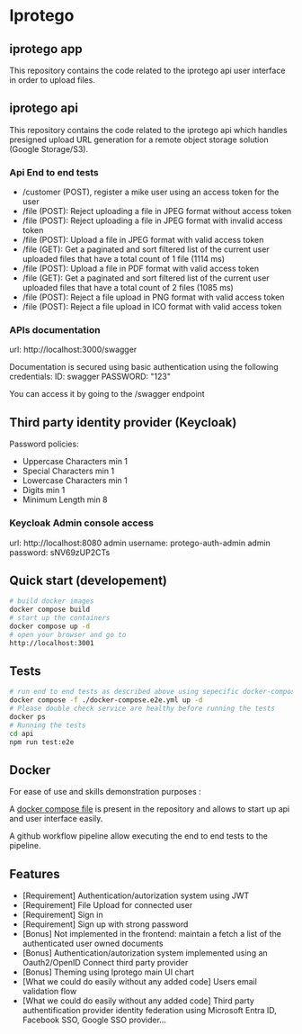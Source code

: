 # Iprotego

## iprotego app

This repository contains the code related to the iprotego api user interface in order to upload files.

## iprotego api

This repository contains the code related to the iprotego api which handles presigned upload URL generation for a remote object storage solution (Google Storage/S3).

### Api End to end tests

- /customer (POST), register a mike user using an access token for the user
- /file (POST): Reject uploading a file in JPEG format without access token
- /file (POST): Reject uploading a file in JPEG format with invalid access token
- /file (POST): Upload a file in JPEG format with valid access token
- /file (GET): Get a paginated and sort filtered list of the current user uploaded files that have a total count of 1 file (1114 ms)
- /file (POST): Upload a file in PDF format with valid access token
- /file (GET): Get a paginated and sort filtered list of the current user uploaded files that have a total count of 2 files (1085 ms)
- /file (POST): Reject a file upload in PNG format with valid access token
- /file (POST): Reject a file upload in ICO format with valid access token

### APIs documentation

url: http://localhost:3000/swagger

Documentation is secured using basic authentication using the following credentials:
ID: swagger
PASSWORD: "123"

You can access it by going to the /swagger endpoint

## Third party identity provider (Keycloak)

Password policies:

- Uppercase Characters min 1
- Special Characters min 1
- Lowercase Characters min 1
- Digits min 1
- Minimum Length min 8

### Keycloak Admin console access

url: http://localhost:8080
admin username: protego-auth-admin
admin password: sNV69zUP2CTs

## Quick start (developement)

```bash
# build docker images
docker compose build
# start up the containers
docker compose up -d
# open your browser and go to
http://localhost:3001
```

## Tests

```bash
# run end to end tests as described above using sepecific docker-compose file in detach mode
docker compose -f ./docker-compose.e2e.yml up -d
# Please double check service are healthy before running the tests
docker ps
# Running the tests
cd api
npm run test:e2e
```

## Docker

For ease of use and skills demonstration purposes :

A [docker compose file](./docker-compose.yml) is present in the repository and allows to start up api and user interface easily.

A github workflow pipeline allow executing the end to end tests to the pipeline.

## Features

- [Requirement] Authentication/autorization system using JWT
- [Requirement] File Upload for connected user
- [Requirement] Sign in
- [Requirement] Sign up with strong password
- [Bonus] Not implemented in the frontend: maintain a fetch a list of the authenticated user owned documents
- [Bonus] Authentication/autorization system implemented using an Oauth2/OpenID Connect third party provider
- [Bonus] Theming using Iprotego main UI chart
- [What we could do easily without any added code] Users email validation flow
- [What we could do easily without any added code] Third party authentification provider identity federation using Microsoft Entra ID, Facebook SSO, Google SSO provider...

